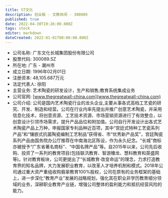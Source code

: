 ```yaml
---
title: ST文化
description: 创业板 - 文教休闲 - 300089
published: true
date: 2022-04-30T19:26:00.000Z
tags: stock
editor: markdown
dateCreated: 2022-01-01T00:00:00.000Z
---
```


- 公司名称: 广东文化长城集团股份有限公司
- 股票代码: 300089.SZ
- 所在地: 广东 - 潮州市
- 成立日期: 1996年02月01日
- 注册资本: 48,105.687万元
- 法定代表人: 徐阳
- 主营业务: 艺术陶瓷的研发设计，生产和销售;教育系统集成业务
- 公司官网: [www.thegreatwall-china.com](www.thegreatwall-china.com)
- 公司介绍: 公司是国内艺术陶瓷行业的龙头企业,主要从事各式高档工艺瓷的研究、开发、制造和经营。公司在行业内率先提出并推广创意艺术陶瓷，并采用信息化技术，将创意资源、工艺技术资源、市场营销资源进行了有效整合，以创意设计引领市场需求，提升产品品位和附加值。公司自行开发设计出各式艺术陶瓷产品上万种，申报国家专利品种近百项，其中“宫廷式特种工艺瓷系列产品”和“镶嵌式抗菌陶瓷编制工艺制品”获得省、市“优秀新产品奖”，宫廷陶瓷系列产品由国务院办公厅推荐在中南海北区陈设，作为永久纪念。“长城”商标亦被授予“广东省著名商标”、“中国名牌产品”等。自2015年以来，公司先后收购、投资了一系列的教育项目(包括联汛教育、智游臻龙、慧科教育和英盛网等)。针对教育板块，公司更提出了“长城教育·改变命运”的理念，力求打造教育界的知名品牌，大力发展职业教育，以改革人才培养机制和模式。2018年公司通过重大资产重组收购翡翠教育100%股权，公司在原有的业务框架的基础上，进一步深化“教育产业”发展的战略规划，强化其在职业非学历教育细分领域的业务，深耕职业教育产业链，增强公司整体的盈利能力和抵抗经营风险的能力。


